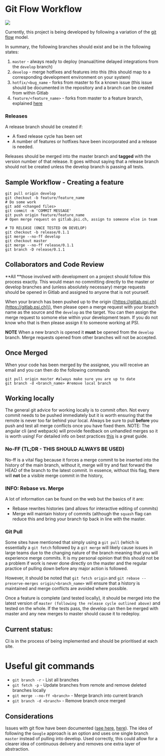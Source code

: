 # Git Flow Workflow

![](https://images.duckduckgo.com/iu/?u=http%3A%2F%2F1.bp.blogspot.com%2F-ct9MmWf5gJk%2FU2Pe9V8A5GI%2FAAAAAAAAAT0%2F0Y-XvAb9RB8%2Fs1600%2Fgitflow-orig-diagram.png&f=1)

Currently, this project is being developed by following a variation of the [git flow](https://www.atlassian.com/git/tutorials/comparing-workflows/gitflow-workflow) model.

In summary, the following branches should exist and be in the following states:  
1. `master` - always ready to deploy \(manual/time delayed integrations from the `develop` branch\)  
2. `develop` - merge hotfixes and features into this \(this should map to a corresponding development environment on your system\)  
3. `hotfix/<bug_name` - forks from master to fix a known issue \(this issue should be documented in the repository and a branch can be created from within Gitlab  
4. `feature/<feature_name>` - forks from master to a feature branch, explained [here](https://gitlab.psi.ch/help/workflow/workflow.md)

### Releases

A release branch should be created if:

* A fixed release cycle has been set
* A number of features or hotfixes have been incorporated and a release is needed.

Releases should be merged into the master branch and **tagged** with the version number of that release. It goes without saying that a release branch should not be created unless the develop branch is passing all tests.

## Sample Workflow - Creating a feature

```
git pull origin develop
git checkout -b feature/feature_name
# Do some work
git add <changed files>
git commit -m 'COMMIT MESSAGE'
git push origin feature/feature_name 
# Open merge request on gitlab.psi.ch, assign to someone else in team

# TO RELEASE (ONCE TESTED ON DEVELOP)
git checkout -b release/0.1.1
git merge --no-ff develop
git checkout master
git merge --no-ff release/0.1.1
git branch -D release/0.1.1
```

## Collaborators and Code Review

**All **those involved with development on a project should follow this process exactly. This would mean no committing directly to the master or develop branches and \(unless absolutely necessary\) merge requests should be opened in Gitlab and assigned to anyone that is not yourself.

When your branch has been pushed up to the origin \([https://gitlab.psi.ch](https://gitlab.psi.ch)\), then please open a merge request with your branch name as the source and the `develop` as the target. You can then assign the merge request to somone else within your development team. If you do not know who that is then please assign it to someone working at PSI.

**NOTE** When a new branch is opened it **must** be opened from the `develop` branch. Merge requests opened from other branches will not be accepted.

## Once Merged

When your code has been merged by the assignee, you will receive an email and you can then do the following commands

```
git pull origin master #always make sure you are up to date
git branch -d <branch_name> #remove local branch
```

## Working locally

The general git advice for working locally is to commit often. Not every commit needs to be pushed immediately but it is worth ensuring that the remote is never too far behind your local. Always be sure to pull **before** you push and test all merge conflicts once you have fixed them. NOTE: The angular cli \(and webpack\) will provide feedback on unhandled merges so it is worth using! For detailed info on best practices [this](https://sethrobertson.github.io/GitBestPractices/) is a great guide.

### No-FF \(TL;DR - THIS SHOULD ALWAYS BE USED\)

No-ff is a vital flag because it forces a merge commit to be inserted into the history of the main branch, without it, merge will try and fast forward the HEAD of the branch to the latest commit. In essence, without this flag, there will **not** be a visible merge commit in the history,

### INFO: Rebase vs. Merge

A lot of information can be found on the web but the basics of it are:

* Rebase rewrites histories  \(and allows for interactive editing of commits\)
* Merge will maintain history of commits \(although the `squash` flag can reduce this and bring your branch tip back in line with the master.

### Git Pull

Some sites have mentioned that simply using a `git pull` \(which is essentially a `git fetch` followed by a `git merge` will likely cause issues in large teams due to the changing nature of the branch meaning that you will experience merge commits. It is my personal opinion that this should not be a problem if work is never done directly on the master and the regular practice of pulling down before any major action is followed.

However, it should be noted that `git fetch origin` and `git rebase --preserve-merges origin/<branch_name>` will ensure that a history is maintained and merge conflicts are avoided where possible.

Once a feature is complete \(and tested locally\), it should be merged into the latest version of `master (following the release cycle outlined above)` and tested on the whole. If the tests pass, the develop can then be merged with master and any new merges to master should cause it to redeploy.

## Current status:

CI is in the process of being implemented and should be prioritised at each site.

# Useful git commands

* `git branch -r` -  List all branches
* `git fetch -p` -  Update branches from remote and remove deleted branches locally
* `git merge --no-ff <branch>` -  Merge branch into current branch
* `git branch -d <branch>` -  Remove branch once merged 

## Considerations

Issues with git flow have been documented \([see here](https://gitlab.psi.ch/help/workflow/gitlab_flow.md), [here](http://endoflineblog.com/gitflow-considered-harmful)\). The idea of following the `Google` approach is an option and uses one single branch `master` instead of pulling into develop. Used correctly, this could allow for a clearer idea of continuous delivery and removes one extra layer of abstraction.

